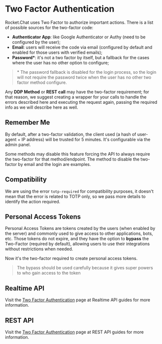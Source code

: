 # Two Factor Authentication

Rocket.Chat uses Two Factor to authorize important actions. There is a list of possible sources for the two-factor code:

* **Authenticator App**: like Google Authenticator or Authy (need to be configured by the user);
* **Email**: users will receive the code via email (configured by default and enabled for those users with verified emails);
* **Password\***: it's not a two factor by itself, but a fallback for the cases where the user has no other option to configure;

> \* The password fallback is disabled for the login process, so the login will not require the password twice when the user has no other two factor method configure.

Any **DDP Method** or **REST call** may have the two-factor requirement; for that reason, we suggest creating a wrapper for your calls to handle the errors described here and executing the request again, passing the required info as we will describe here as well.

## Remember Me

By default, after a two-factor validation, the client used (a hash of user-agent + IP address) will be trusted for 5 minutes. It's configurable via the admin panel.

Some methods may disable this feature forcing the API to always require the two-factor for that method/endpoint. The method to disable the two-factor by email and the login are examples.

## Compatibility

We are using the error `totp-required` for compatibility purposes, it doesn't mean that the error is related to TOTP only, so we pass more details to identify the action required.

## Personal Access Tokens

Personal Access Tokens are tokens created by the users (when enabled by the server) and commonly used to give access to other applications, bots, etc. Those tokens do not expire, and they have the option to **bypass** the Two-Factor (required by default), allowing users to use their integrations without restrictions when needed.

Now it's the two-factor required to create personal access tokens.

> The bypass should be used carefully because it gives super powers to who gain access to the token

## Realtime API

Visit the [Two Factor Authentication](../reference/api/realtime-api/2fa.md) page at Realtime API guides for more information.

## REST API

Visit the [Two Factor Authentication](../reference/api/rest-api/endpoints/other-important-endpoints/2fa.md) page at REST API guides for more information.
